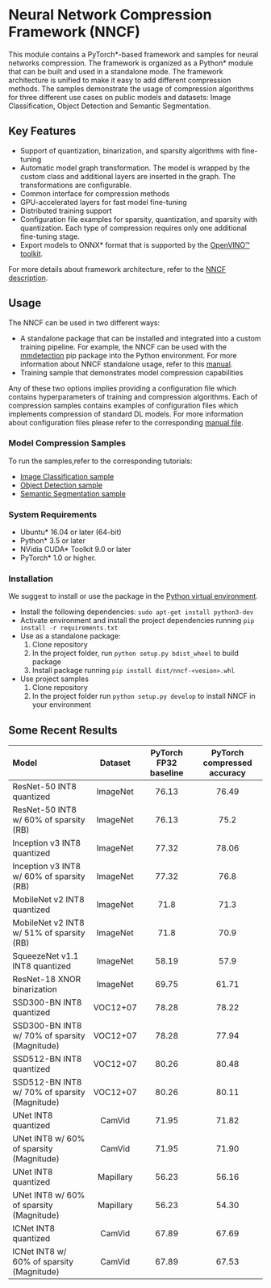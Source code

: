 # Neural Network Compression Framework  (NNCF)

This module contains a PyTorch\*-based framework and samples for neural networks compression. The framework is organized as a Python\* module that can be built and used in a standalone mode. The framework architecture is unified to make it easy to add different compression methods. The samples demonstrate the usage of compression algorithms for three different use cases on public models and datasets: Image Classification, Object Detection and Semantic Segmentation.

## Key Features

- Support of quantization, binarization, and sparsity algorithms with fine-tuning
- Automatic model graph transformation. The model is wrapped by the custom class and additional layers are inserted in the graph. The transformations are configurable.
- Common interface for compression methods
- GPU-accelerated layers for fast model fine-tuning
- Distributed training support
- Configuration file examples for sparsity, quantization, and sparsity with quantization. Each type of compression requires only one additional fine-tuning stage.
- Export models to ONNX\* format that is supported by the [OpenVINO&trade; toolkit](https://github.com/opencv/dldt).

For more details about framework architecture, refer to  the [NNCF description](nncf/README.md).

## Usage

The NNCF can be used in two different ways:
- A standalone package that can be installed and integrated into a custom training pipeline. For example, the NNCF can be used with the [mmdetection](https://github.com/open-mmlab/mmdetection) pip package into the Python environment. For more information about NNCF standalone usage, refer to this [manual](./docs/PackageUsage.md).
- Training sample that demonstrates model compression capabilities

Any of these two options implies providing a configuration file which contains hyperparameters of training and compression algorithms. Each of compression samples contains examples of configuration files which implements compression of standard DL models. For more information about configuration files please refer to the corresponding [manual file](docs/Configuration.md).

### Model Compression Samples

To run the samples,refer to the corresponding tutorials:
- [Image Classification sample](examples/classification/README.md)
- [Object Detection sample](examples/object_detection/README.md)
- [Semantic Segmentation sample](examples/segmentation/README.md)

### System Requirements

- Ubuntu\* 16.04 or later (64-bit)
- Python\* 3.5 or later
- NVidia CUDA\* Toolkit 9.0 or later
- PyTorch\* 1.0 or higher.

### Installation

We suggest to install or use the package in the [Python virtual environment](https://docs.python.org/3/tutorial/venv.html).
- Install the following dependencies: `sudo apt-get install python3-dev`
- Activate environment and install the project dependencies running `pip install -r requirements.txt`
- Use as a standalone package:
   1. Clone repository
   2. In the project folder, run `python setup.py bdist_wheel` to build package
   3. Install package running `pip install dist/nncf-<vesion>.whl`
- Use project samples
   1. Clone repository
   2. In the project folder run `python setup.py develop` to install NNCF in your environment

## Some Recent Results

| Model | Dataset | PyTorch FP32 baseline | PyTorch compressed accuracy  |
| :-- | :-: | :-: | :-: |
| ResNet-50 INT8 quantized | ImageNet | 76.13 | 76.49 |
| ResNet-50 INT8 w/ 60% of sparsity (RB) | ImageNet | 76.13 | 75.2 |
| Inception v3 INT8 quantized | ImageNet | 77.32 | 78.06 |
| Inception v3 INT8 w/ 60% of sparsity (RB) | ImageNet | 77.32 | 76.8 |
| MobileNet v2 INT8 quantized | ImageNet | 71.8 | 71.3 |
| MobileNet v2 INT8 w/ 51% of sparsity (RB) | ImageNet | 71.8 | 70.9 |
| SqueezeNet v1.1 INT8 quantized | ImageNet | 58.19 | 57.9 |
| ResNet-18 XNOR binarization | ImageNet | 69.75 | 61.71 |
| SSD300-BN INT8 quantized | VOC12+07 | 78.28 | 78.22 |
| SSD300-BN INT8 w/ 70% of sparsity (Magnitude) | VOC12+07 | 78.28 | 77.94 |
| SSD512-BN INT8 quantized | VOC12+07 | 80.26 | 80.48 |
| SSD512-BN INT8 w/ 70% of sparsity (Magnitude) | VOC12+07 | 80.26 | 80.11 |
| UNet INT8 quantized | CamVid | 71.95 | 71.82 |
| UNet INT8 w/ 60% of sparsity (Magnitude) | CamVid | 71.95 | 71.90 |
| UNet INT8 quantized | Mapillary | 56.23 | 56.16 |
| UNet INT8 w/ 60% of sparsity (Magnitude) | Mapillary | 56.23 | 54.30 |
| ICNet INT8 quantized | CamVid | 67.89 | 67.69 |
| ICNet INT8 w/ 60% of sparsity (Magnitude) | CamVid | 67.89 | 67.53 |

